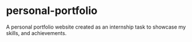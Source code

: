# personal-portfolio
A personal portfolio website created as an internship task to showcase my skills, and achievements.
